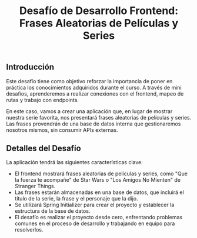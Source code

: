  <header>
        <h1>Desafío de Desarrollo Frontend: Frases Aleatorias de Películas y Series</h1>
    </header>

<div class="container">
  <section class="description">
      <h2>Introducción</h2>
      <p>
          Este desafío tiene como objetivo reforzar la importancia de poner en práctica los conocimientos adquiridos durante el curso. A través de mini desafíos, aprenderemos a realizar conexiones con el frontend, mapeo de rutas y trabajo con endpoints.
      </p>
      <p>
          En este caso, vamos a crear una aplicación que, en lugar de mostrar nuestra serie favorita, nos presentará frases aleatorias de películas y series. Las frases provendrán de una base de datos interna que gestionaremos nosotros mismos, sin consumir APIs externas.
      </p>
  </section>

  <section class="challenge-details">
      <h2>Detalles del Desafío</h2>
      <p>La aplicación tendrá las siguientes características clave:</p>
      <ul>
          <li>El frontend mostrará frases aleatorias de películas y series, como "Que la fuerza te acompañe" de Star Wars o "Los Amigos No Mienten" de Stranger Things.</li>
          <li>Las frases estarán almacenadas en una base de datos, que incluirá el título de la serie, la frase y el personaje que la dijo.</li>
          <li>Se utilizará Spring Initializer para crear el proyecto y establecer la estructura de la base de datos.</li>
          <li>El desafío es realizar el proyecto desde cero, enfrentando problemas comunes en el proceso de desarrollo y trabajando en equipo para resolverlos.</li>
      </ul>
  </section>

